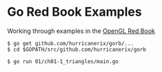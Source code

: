 Go Red Book Examples
====================

Working through examples in the [OpenGL Red Book](http://www.amazon.com/OpenGL-Programming-Guide-Official-Learning/dp/0321773039/)

```
$ go get github.com/hurricanerix/gorb/...
$ cd $GOPATH/src/github.com/hurricanerix/gorb

$ go run 01/ch01-1_triangles/main.go
```
